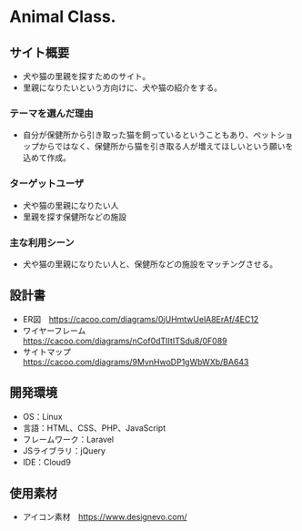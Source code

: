 # Animal Class.

## サイト概要
- 犬や猫の里親を探すためのサイト。
- 里親になりたいという方向けに、犬や猫の紹介をする。

### テーマを選んだ理由
- 自分が保健所から引き取った猫を飼っているということもあり、ペットショップからではなく、保健所から猫を引き取る人が増えてほしいという願いを込めて作成。


### ターゲットユーザ
- 犬や猫の里親になりたい人
- 里親を探す保健所などの施設

### 主な利用シーン
- 犬や猫の里親になりたい人と、保健所などの施設をマッチングさせる。

## 設計書
- ER図　https://cacoo.com/diagrams/0jUHmtwUelA8ErAf/4EC12
- ワイヤーフレーム　https://cacoo.com/diagrams/nCof0dTIItITSdu8/0F089
- サイトマップ　https://cacoo.com/diagrams/9MvnHwoDP1gWbWXb/BA643

## 開発環境
- OS：Linux
- 言語：HTML、CSS、PHP、JavaScript
- フレームワーク：Laravel
- JSライブラリ：jQuery
- IDE：Cloud9


## 使用素材
- アイコン素材　https://www.designevo.com/